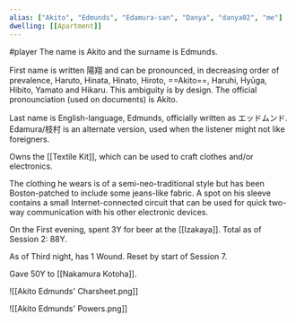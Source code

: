 ```yaml
---
alias: ["Akito", "Edmunds", "Edamura-san", "Danya", "danya02", "me"]
dwelling: [[Apartment]]
---
```

#player 
The name is Akito and the surname is Edmunds.

First name is written 陽翔 and can be pronounced, in decreasing order of prevalence, Haruto, Hinata, Hinato, Hiroto, ==Akito==, Haruhi, Hyūga, Hibito, Yamato and Hikaru. This ambiguity is by design. The official pronounciation (used on documents) is Akito.

Last name is English-language, Edmunds, officially written as エッドムンド. Edamura/枝村 is an alternate version, used when the listener might not like foreigners.

Owns the [[Textile Kit]], which can be used to craft clothes and/or electronics.

The clothing he wears is of a semi-neo-traditional style but has been Boston-patched to include some jeans-like fabric. A spot on his sleeve contains a small Internet-connected circuit that can be used for quick two-way communication with his other electronic devices. 

On the First evening, spent 3Y for beer at the [[Izakaya]]. Total as of Session 2: 88Y.

As of Third night, has 1 Wound. Reset by start of Session 7.

Gave 50Y to [[Nakamura Kotoha]]. 


![[Akito Edmunds' Charsheet.png]]

![[Akito Edmunds' Powers.png]]